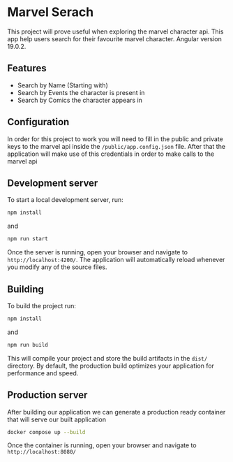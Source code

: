 # Marvel Serach

This project will prove useful when exploring the marvel character api. This app help users search for their favourite marvel character.
Angular version 19.0.2.

## Features

- Search by Name (Starting with)
- Search by Events the character is present in
- Search by Comics the character appears in

## Configuration

In order for this project to work you will need to fill in the public and private keys to the marvel api inside the `/public/app.config.json` file.
After that the application will make use of this credentials in order to make calls to the marvel api

## Development server

To start a local development server, run:

```bash
npm install
```
and
```bash
npm run start
```

Once the server is running, open your browser and navigate to `http://localhost:4200/`. The application will automatically reload whenever you modify any of the source files.

## Building

To build the project run:

```bash
npm install
```
and
```bash
npm run build
```

This will compile your project and store the build artifacts in the `dist/` directory. By default, the production build optimizes your application for performance and speed.

## Production server

After building our application we can generate a production ready container that will serve our built application

```bash
docker compose up --build
```
Once the container is running, open your browser and navigate to `http://localhost:8080/`

